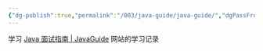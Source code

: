 ```yaml
---
{"dg-publish":true,"permalink":"/003/java-guide/java-guide/","dgPassFrontmatter":true,"created":"2024-05-08T11:12:47.021+08:00","updated":"2024-06-01T10:48:11.385+08:00"}
---
```


学习 [Java 面试指南 | JavaGuide](https://javaguide.cn) 网站的学习记录